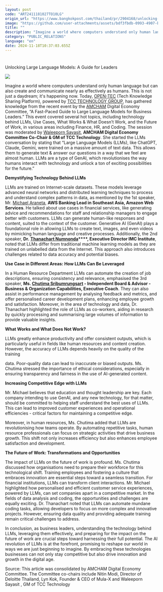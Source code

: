 ```yaml
---
layout: post
code: "ART2411181027TO10LG"
origin_url: "https://www.bangkokpost.com/thailand/pr/2904168/unlocking-large-language-models-a-guide-for-leaders"
image: "https://github.com/user-attachments/assets/bdf3fbdb-0993-4907-b16b-3188190e92d7"
title: ""
description: "Imagine a world where computers understand only human language but can also create and communicate nearly as effectively as humans. This is not just a daydream; it"
category: "PUBLIC_RELATIONS"
language: "en"
date: 2024-11-18T10:37:03.655Z
---
```


# 

Unlocking Large Language Models: A Guide for Leaders

![](https://github.com/user-attachments/assets/ef20c97e-7344-48d9-a7e2-1b2a7f251d9a)

Imagine a world where computers understand only human language but can also create and communicate nearly as effectively as humans. This is not just a daydream; it's happening now. Today, [OPEN-TEC](https://www.open-tec.com/) (Tech Knowledge Sharing Platform), powered by [TCC TECHNOLOGY GROUP](https://www.tcc-technology.com/), has gathered knowledge from the recent event by the [AMCHAM](https://www.linkedin.com/search/results/all/?fetchDeterministicClustersOnly=true&heroEntityKey=urn%3Ali%3Aorganization%3A27214329&keywords=the%20american%20chamber%20of%20commerce%20in%20thailand%20\(amcham%20thailand\)&origin=RICH_QUERY_SUGGESTION&position=0&searchId=7fc7ca88-7179-4baa-83f2-a5889c0aeee4&sid=%2C%2CX&spellCorrectionEnabled=false) Digital Economy Committee, “A Fast-Paced Guide to Large Language Models for Business Leaders.” This event covered several hot topics, including technology behind LLMs, Use Cases, What Works & What Doesn’t Work, and the Future of Work, in various areas including Finance, HR, and Coding. The session was moderated by [Waleeporn Sayasit](https://www.linkedin.com/in/waleeporn-sayasit-6608852b/), **AMCHAM Digital Economy Committee Co-Chair & GM of TCC Technology**. She started the LLMs conversation by stating that “Large Language Models (LLMs), like ChatGPT, Claude, Gemini, were trained on a massive amount of text data. This allows them to generate text & answer our questions in a way that we feel are almost human. LLMs are a type of GenAI, which revolutionises the way humans interact with technology and unlock a ton of exciting possibilities for the future.” 

**Demystifying Technology Behind LLMs** 

LLMs are trained on Internet-scale datasets. These models leverage advanced neural networks and distributed learning techniques to process and understand complex patterns in data, as mentioned by the 1st speaker, Mr. [Michael Araneta](https://www.linkedin.com/in/michaelaranetafinancialinsights/), **AWS Banking Lead in Southeast Asia, Amazon Web Services**. He talked about use cases in financial services, like generating advice and recommendations for staff and relationship managers to engage better with customers. LLMs can generate human-like responses and content, suited to the context of the customer. Generative AI (GenAI) plays a foundational role in allowing LLMs to create text, images, and even videos by mimicking human language and creative processes. Additionally, the 2nd speaker, **Dr.** **[Thanachart Numnonda](https://www.linkedin.com/in/tnumnonda/)****, Executive Director IMC Institute**, noted that LLMs differ from traditional machine learning models as they are trained on unlabelled data from the Internet. This approach also introduces challenges related to data accuracy and potential biases. 

**Use Case in Different Areas: How LLMs Can Be Leveraged** 

In a Human Resource Department LLMs can automate the creation of job descriptions, ensuring consistency and relevance, emphasised the 3rd speaker, **Ms. [Chutima Sribumrungsart](https://www.linkedin.com/in/chutima-sribumrungsart-292a3322/) - Independent Board & Advisor - Business & Organization Capabilities, Executive Coach**. They can also assist in performance management by analysing feedback and metrics, and offer personalised career development plans, enhancing employee growth and satisfaction. Moreover, in the area of technology and data, Dr. Thanachart highlighted the role of LLMs as co-workers, aiding in research by quickly processing and summarising large volumes of information to provide valuable insights. 

**What Works and What Does Not Work?** 

LLMs greatly enhance productivity and offer consistent outputs, which is particularly useful in fields like human resources and content creation. However, the accuracy of LLMs depends heavily on the quality of the training 

data. Poor-quality data can lead to inaccurate or biased outputs. Ms. Chutima stressed the importance of ethical considerations, especially in ensuring transparency and fairness in the use of AI-generated content. 

**Increasing Competitive Edge with LLMs**  

Mr. Michael believes that education and thought leadership are key. Each company intending to use GenAI, and any new technology, for that matter, should be committed to helping staff understand the best uses of LLMs. This can lead to improved customer experiences and operational efficiencies - critical factors for maintaining a competitive edge.  

Moreover, in human resources, Ms. Chutima added that LLMs are revolutionising how teams operate. By automating repetitive tasks, human resource professionals can focus on strategic activities that drive business growth. This shift not only increases efficiency but also enhances employee satisfaction and development. 

**The Future of Work: Transformations and Opportunities** 

The impact of LLMs on the future of work is profound. Ms. Chutima discussed how organisations need to prepare their workforce for this technological shift. Training employees and fostering a culture that embraces innovation are essential steps toward a seamless transition. For financial institutions, LLMs can transform client interactions. Mr. Michael highlighted how personalised and efficient customer service experiences, powered by LLMs, can set companies apart in a competitive market. In the fields of data analysis and coding, the opportunities and challenges are equally exciting. Dr. Thanachart noted that LLMs can automate mundane coding tasks, allowing developers to focus on more complex and innovative projects. However, ensuring data quality and providing adequate training remain critical challenges to address. 

In conclusion, as business leaders, understanding the technology behind LLMs, leveraging them effectively, and preparing for the impact on the future of work are crucial steps toward harnessing their full potential. The AI revolution of LLMs is at the forefront, promising to reshape our world in ways we are just beginning to imagine. By embracing these technologies businesses can not only stay competitive but also drive innovation and growth in the digital age. 

Source: This article was consolidated by AMCHAM Digital Economy Committee. The Committee co-chairs include Nitin Modi, Director of Deloitte Thailand, Lyn Kok, Founder & CEO of Mula-X and Waleeporn Sayasit , GM of TCC Technology